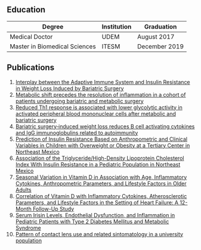 ## Education

Degree | Institution | Graduation
--- | --- | ---
Medical Doctor | UDEM | August 2017
Master in Biomedical Sciences | ITESM | December 2019

## Publications
1. [Interplay between the Adaptive Immune System and Insulin Resistance in Weight Loss Induced by Bariatric Surgery](https://www.ncbi.nlm.nih.gov/pmc/articles/PMC6925764/)
1. [Metabolic shift precedes the resolution of inflammation in a cohort of patients undergoing bariatric and metabolic surgery](https://www.nature.com/articles/s41598-021-91393-y)
2. [Reduced Th1 response is associated with lower glycolytic activity in activated peripheral blood mononuclear cells after metabolic and bariatric surgery](https://link.springer.com/article/10.1007/s40618-021-01587-4)
3. [Bariatric surgery‑induced weight loss reduces B cell activating cytokines and IgG immunoglobulins related to autoimmunity](https://link.springer.com/article/10.1007/s00464-020-08004-6)
4. [Prediction of Insulin Resistance Based on Anthropometric and Clinical Variables in Children with Overweight or Obesity at a Tertiary Center in Northeast Mexico](https://www.liebertpub.com/doi/10.1089/met.2021.0094)
5. [Association of the Triglyceride/High-Density Lipoprotein Cholesterol Index With Insulin Resistance in a Pediatric Population in Northeast Mexico](https://doi.org/10.1089/met.2020.0046)
7. [Seasonal Variation in Vitamin D in Association with Age, Inflammatory Cytokines, Anthropometric Parameters, and Lifestyle Factors in Older Adults](https://www.ncbi.nlm.nih.gov/pmc/articles/PMC5618765/)
7. [Correlation of Vitamin D with Inflammatory Cytokines, Atherosclerotic Parameters, and Lifestyle Factors in the Setting of Heart Failure: A 12-Month Follow-Up Study](https://www.ncbi.nlm.nih.gov/pmc/articles/PMC6887713/)
8. [Serum Irisin Levels, Endothelial Dysfunction, and Inflammation in Pediatric Patients with Type 2 Diabetes Mellitus and Metabolic Syndrome](https://doi.org/10.1155/2020/1949415)
9. [Pattern of contact lens use and related sintomatology in a university population](https://www.elsevier.es/es-revista-revista-mexicana-oftalmologia-321-articulo-patron-uso-lentes-contacto-sintomatologia-S0187451916000238)
